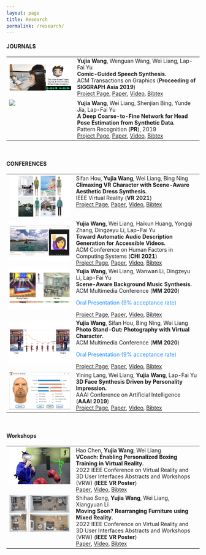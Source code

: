 ```yaml
---
layout: page
title: Research
permalink: /research/
---
```



#### **JOURNALS**

<table border="0">
<tr>
		<td valign="top" width="220px">
		<img src="https://github.com/bitwangyujia/research/blob/master/images/comic20speech.png?raw=true" width="200">
		</td>
		<td valign="top" width="400">
			<tf1><b>Yujia Wang</b>, Wenguan Wang, Wei Liang, Lap-Fai Yu</tf1><br>
			<tf1><strong>Comic-Guided Speech Synthesis.</strong></tf1><br>
			<tf1>ACM Transactions on Graphics (<strong>Proceeding of SIGGRAPH Asia 2019</strong>)</tf1><br>
			<tf1><a href="https://bitwangyujia.github.io/research/project/comic2speech.html" target="_blank" rel="nofollow">Project Page</a>, <a href="https://bitwangyujia.github.io/research/paper/siga19-comic.pdf" target="_blank" rel="nofollow">Paper</a>, <a href="https://www.youtube.com/watch?v=2cOgWoejbr8&feature=youtu.be" target="_blank" rel="nofollow">Video</a>, <a href="https://bitwangyujia.github.io/research/all_bib.html#comic_speech" target="_blank" rel="nofollow">Bibtex</a></tf1><br>
		</td>						
</tr>
<tr>
		<td valign="top" width="220px">
		<img src="https://github.com/bitwangyujia/research/blob/master/images/head_pose_avatar.gif?raw=true" width="200">
		</td>
		<td valign="top" width="400">
			<tf1> <b>Yujia Wang</b>, Wei Liang, Shenjian Bing, Yunde Jia, Lap-Fai Yu</tf1><br>
			<tf1><strong>A Deep Coarse-to-Fine Network for Head Pose Estimation from Synthetic Data.</strong></tf1><br>
			<tf1> Pattern Recognition (<strong>PR</strong>), 2019</tf1><br>
			<tf1><a href="https://liangwei-bit.github.io/web/project/headpose/" target="_blank" rel="nofollow">Project Page</a>, <a href="https://bitwangyujia.github.io/research/paper/PR-headpose-2019.pdf" target="_blank" rel="nofollow">Paper</a>, <a href="http://iitlab.bit.edu.cn/mcislab/~liangwei/projects/headpose/head_pose_estimation_PR.mp4" target="_blank" rel="nofollow">Video</a>, <a href="https://bitwangyujia.github.io/research/all_bib.html#head_pose" target="_blank" rel="nofollow">Bibtex</a></tf1><br>
		</td>						
</tr>
</table>

<br>

#### **CONFERENCES**

<table border="0">
<tr>
		<td valign="top" width="220px">
		<img src="https://github.com/bitwangyujia/research/blob/master/images/dresssynthesis.png?raw=true" width="220">
		</td>
		<td valign="top" width="400">
			<tf1>Sifan Hou, <b>Yujia Wang</b>, Wei Liang, Bing Ning</tf1><br>
			<tf1><strong>Climaxing VR Character with Scene-Aware Aesthetic Dress Synthesis.</strong></tf1><br>
			<tf1>IEEE Virtual Reality (<strong>VR 2021</strong>)</tf1><br>
			<tf1><a href="https://bitwangyujia.github.io/research/project/dresssynthesis.html" target="_blank" rel="nofollow">Project Page</a>, <a href="https://bitcynthia.github.io/homepage/research/paper/VR_dress.pdf" target="_blank" rel="nofollow">Paper</a>, <a href="https://youtu.be/5fOAPo1Z4pc" target="_blank" rel="nofollow">Video</a>, <a href="https://bitwangyujia.github.io/research/all_bib.html#dress_synthesis" target="_blank" rel="nofollow">Bibtex</a></tf1><br>
		</td>						
</tr>
<tr>
		<td valign="top" width="220px">
		<img src="https://github.com/bitwangyujia/research/blob/master/images/ad.png?raw=true" width="220">
		</td>
		<td valign="top" width="400">
			<tf1><b>Yujia Wang</b>, Wei Liang, Haikun Huang, Yongqi Zhang, Dingzeyu Li, Lap-Fai Yu</tf1><br>
			<tf1><strong>Toward Automatic Audio Description Generation for Accessible Videos.</strong></tf1><br>
			<tf1>ACM Conference on Human Factors in Computing Systems (<strong>CHI 2021</strong>)</tf1><br>
			<tf1><a href="https://bitwangyujia.github.io/research/project/ad.html" target="_blank" rel="nofollow">Project Page</a>, <a href="https://bitwangyujia.github.io/research/paper/SIGCHI2021-ad.pdf" target="_blank" rel="nofollow">Paper</a>, <a href="https://youtu.be/S45vFg476aM" target="_blank" rel="nofollow">Video</a>, <a href="https://bitwangyujia.github.io/research/all_bib.html#audio_description" target="_blank" rel="nofollow">Bibtex</a></tf1><br>
		</td>						
</tr>
<tr>
		<td valign="top" width="220px">
		<img src="https://github.com/bitwangyujia/research/blob/master/images/scene2bgm.png?raw=true" width="220">
		</td>
		<td valign="top" width="400">
			<tf1><b>Yujia Wang</b>, Wei Liang, Wanwan Li, Dingzeyu Li, Lap-Fai Yu</tf1><br>
			<tf1><strong>Scene-Aware Background Music Synthesis.</strong></tf1><br>
			<tf1>ACM Multimedia Conference (<strong>MM 2020</strong>)</tf1><br>
			<p style="color:#1E90FF">Oral Presentation (9% acceptance rate)</p>
			<tf1><a href="https://bitwangyujia.github.io/research/project/scene2music.html" target="_blank" rel="nofollow">Project Page</a>, <a href="https://bitwangyujia.github.io/research/paper/MM-music.pdf" target="_blank" rel="nofollow">Paper</a>, <a href="https://youtu.be/fG2u2QG8ejU" target="_blank" rel="nofollow">Video</a>, <a href="https://bitwangyujia.github.io/research/all_bib.html#scene_music" target="_blank" rel="nofollow">Bibtex</a></tf1><br>
		</td>						
</tr>
<tr>
		<td valign="top" width="220px">
		<img src="https://github.com/bitwangyujia/research/blob/master/images/characterpose.png?raw=true" width="220">
		</td>
		<td valign="top" width="400">
			<tf1><b>Yujia Wang</b>, Sifan Hou, Bing Ning, Wei Liang</tf1><br>
			<tf1><strong>Photo Stand-Out: Photography with Virtual Character.</strong></tf1><br>
			<tf1>ACM Multimedia Conference (<strong>MM 2020</strong>)</tf1><br>
			<p style="color:#1E90FF">Oral Presentation (9% acceptance rate)</p>
			<tf1><a href="https://bitwangyujia.github.io/research/project/posesynthesis.html" target="_blank" rel="nofollow">Project Page</a>, <a href="https://bitwangyujia.github.io/research/paper/MM-pose.pdf" target="_blank" rel="nofollow">Paper</a>, <a href="https://youtu.be/0BS8AgvpWA8" target="_blank" rel="nofollow">Video</a>, <a href="https://bitwangyujia.github.io/research/all_bib.html#character_pose" target="_blank" rel="nofollow">Bibtex</a></tf1><br>
		</td>						
</tr>
<tr>
		<td valign="top" width="220px">
		<img src="https://github.com/bitwangyujia/research/blob/master/images/face-m.gif?raw=true" width="200">
		</td>
		<td valign="top" width="400">
			<tf1>Yining Lang, Wei Liang, <b>Yujia Wang</b>, Lap-Fai Yu</tf1><br>
			<tf1><strong>3D Face Synthesis Driven by Personality Impression.</strong></tf1><br>
			<tf1>AAAI Conference on Artificial Intelligence (<strong>AAAI 2019</strong>)</tf1><br>
			<tf1><a href="https://liangwei-bit.github.io/web/project/face/" target="_blank" rel="nofollow">Project Page</a>, <a href="https://liangwei-bit.github.io/web/project/face/aaai19-face_v8.pdf" target="_blank" rel="nofollow">Paper</a>, <a href="https://youtu.be/YHbn7A2dNi0" target="_blank" rel="nofollow">Video</a>, <a href="https://bitwangyujia.github.io/research/all_bib.html#personality_face" target="_blank" rel="nofollow">Bibtex</a></tf1><br>
		</td>						
</tr>
</table>

<br>

#### **Workshops**

<table border="0">
<tr>
		<td valign="top" width="220px">
		<img src="https://github.com/bitwangyujia/research/blob/master/images/VCoach_teaser.png?raw=true" width="200">
		</td>
		<td valign="top" width="400">
			<tf1>Hao Chen, <b>Yujia Wang</b>, Wei Liang</tf1><br>
			<tf1><strong>VCoach: Enabling Personalized Boxing Training in Virtual Reality.</strong></tf1><br>
			<tf1>2022 IEEE Conference on Virtual Reality and 3D User Interfaces Abstracts and Workshops (VRW) (<strong>IEEE VR Poster</strong>)</tf1><br>
			<tf1><a href="https://bitwangyujia.github.io/research/paper/VRPoster22-VCoac.pdf" target="_blank" rel="nofollow">Paper</a>, <a href="https://youtu.be/bVH0yf5FKUw" target="_blank" rel="nofollow">Video</a>, <a href="https://bitwangyujia.github.io/research/all_bib.html#moving_furniture" target="_blank" rel="nofollow">Bibtex</a></tf1><br>
		</td>						
</tr>
<tr>
		<td valign="top" width="220px">
		<img src="https://github.com/bitwangyujia/research/blob/master/images/MovingFurniture.jpg?raw=true" width="200">
		</td>
		<td valign="top" width="400">
			<tf1> Shihao Song, <b>Yujia Wang</b>, Wei Liang, Xiangyuan Li</tf1><br>
			<tf1><strong>Moving Soon? Rearranging Furniture using Mixed Reality.</strong></tf1><br>
			<tf1> 2022 IEEE Conference on Virtual Reality and 3D User Interfaces Abstracts and Workshops (VRW) (<strong>IEEE VR Poster</strong>)</tf1><br>
			<tf1><a href="https://bitwangyujia.github.io/research/paper/VRPoster22-MovingFurniture.pdf" target="_blank" rel="nofollow">Paper</a>, <a href="https://youtu.be/6m-JRvDGkvA" target="_blank" rel="nofollow">Video</a>, <a href="https://bitwangyujia.github.io/research/all_bib.html#vcoach" target="_blank" rel="nofollow">Bibtex</a></tf1><br>
		</td>						
</tr>
</table>

<br>


<br>
